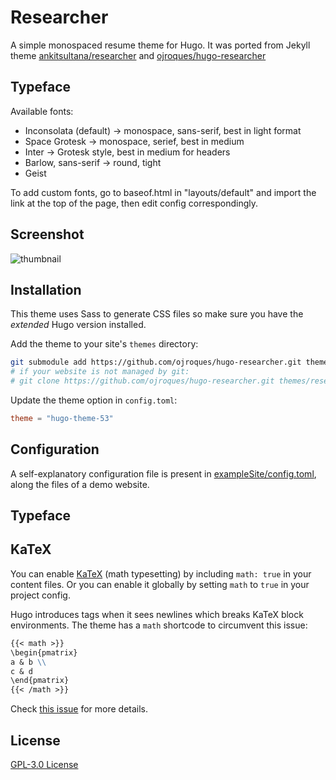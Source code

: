 # Researcher

A simple monospaced resume theme for Hugo. It was ported from Jekyll theme
[ankitsultana/researcher](https://github.com/ankitsultana/researcher) and [ojroques/hugo-researcher](https://github.com/ojroques/hugo-researcher)

## Typeface
Available fonts:
- Inconsolata (default) -> monospace, sans-serif, best in light format
- Space Grotesk -> monospace, serief, best in medium
- Inter -> Grotesk style, best in medium for headers
- Barlow, sans-serif -> round, tight
- Geist

To add custom fonts, go to baseof.html in "layouts/default" and import the link at the top of the page, then edit config correspondingly. 

## Screenshot
![thumbnail](https://github.com/ojroques/hugo-researcher/blob/master/images/tn.png)

## Installation
This theme uses Sass to generate CSS files so make sure you have the
*extended* Hugo version installed.

Add the theme to your site's `themes` directory:
```bash
git submodule add https://github.com/ojroques/hugo-researcher.git themes/researcher
# if your website is not managed by git:
# git clone https://github.com/ojroques/hugo-researcher.git themes/researcher
```

Update the theme option in `config.toml`:
```toml
theme = "hugo-theme-53"
```

## Configuration
A self-explanatory configuration file is present in
[exampleSite/config.toml](https://github.com/alamine53/hugo-theme-53/blob/master/exampleSite/config.toml),
along the files of a demo website.

## Typeface


## KaTeX
You can enable [KaTeX](https://katex.org/) (math typesetting) by including
`math: true` in your content files. Or you can enable it globally by setting
`math` to `true` in your project config.

Hugo introduces tags when it sees newlines which breaks KaTeX block
environments. The theme has a `math` shortcode to circumvent this issue:
```md
{{< math >}}
\begin{pmatrix}
a & b \\
c & d
\end{pmatrix}
{{< /math >}}
```
Check [this
issue](https://github.com/alamine53/hugo-theme-53/issues/1#issuecomment-697247056)
for more details.

## License
[GPL-3.0 License](https://github.com/alamine53/hugo-theme-53/blob/master/LICENSE)
